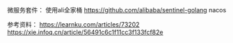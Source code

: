 微服务套件： 使用ali全家桶    https://github.com/alibaba/sentinel-golang
                          nacos

参考资料： https://learnku.com/articles/73202
         https://xie.infoq.cn/article/56491c6c1f11cc3f133fcf82e